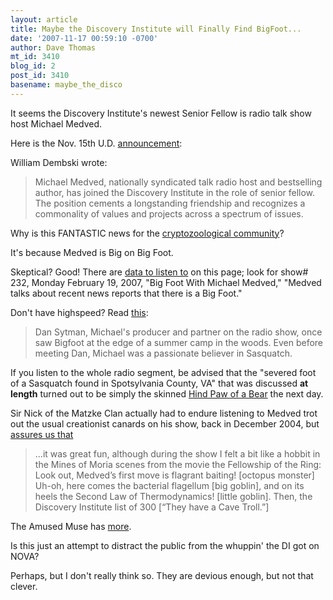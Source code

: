 ```yaml
---
layout: article
title: Maybe the Discovery Institute will Finally Find BigFoot...
date: '2007-11-17 00:59:10 -0700'
author: Dave Thomas
mt_id: 3410
blog_id: 2
post_id: 3410
basename: maybe_the_disco
---
```

It seems the Discovery Institute's newest Senior Fellow is radio talk show host Michael Medved.

Here is the Nov. 15th U.D. [announcement](http://www.uncommondescent.com/culture/michael-medved-becomes-discovery-fellow/):


William Dembski wrote:

> Michael Medved, nationally syndicated talk radio host and bestselling author, has joined the Discovery Institute in the role of senior fellow. The position cements a longstanding friendship and recognizes a commonality of values and projects across a spectrum of issues.


Why is this FANTASTIC news for the [cryptozoological community](http://www.searchingforbigfoot.com/)?

It's because Medved is Big on Big Foot.

Skeptical? Good!  There are [data to listen to](http://michaelmedved.townhall.com/Talkradio/Show.aspx?RadioShowID=4&amp;page=10) on this page; look for show# 232, Monday February 19, 2007, "Big Foot With Michael Medved,"
"Medved talks about recent news reports that there is a Big Foot."

Don't have highspeed? Read [this](http://michaelmedved.townhall.com/About.aspx):


> Dan Sytman, Michael's producer and partner on the radio show, once saw Bigfoot at the edge of a summer camp in the woods. Even before meeting Dan, Michael was a passionate believer in Sasquatch.

If you listen to the whole radio segment, be advised that the "severed foot of a Sasquatch found in Spotsylvania County, VA" that was discussed **at length** turned out to be simply the skinned [Hind Paw of a Bear](http://www.washingtonpost.com/wp-dyn/content/article/2007/02/20/AR2007022001343.html) the next day.

Sir Nick of the Matzke Clan actually had to endure listening to Medved trot out the usual creationist canards on his show, back in December 2004, but [assures us that](http://pandasthumb.org/archives/2004/12/mopping-up-on-t.html)


> ...it was great fun, although during the show I felt a bit like a hobbit in the Mines of Moria scenes from the movie the Fellowship of the Ring: Look out, Medved’s first move is flagrant baiting! \[octopus monster\] Uh-oh, here comes the bacterial flagellum \[big goblin\], and on its heels the Second Law of Thermodynamics! \[little goblin\]. Then, the Discovery Institute list of 300 \[“They have a Cave Troll.”\]

The Amused Muse has [more](http://amused-muse.blogspot.com/2007/11/for-hes-fundy-good-fellow.html).

Is this just an attempt to distract the public from the whuppin' the DI got on NOVA?

Perhaps, but I don't really think so.  They are devious enough, but not that clever.
